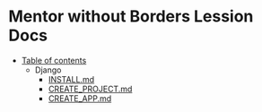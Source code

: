 # Mentor without Borders Lession Docs

- [Table of contents](#table-of-contents)
  - Django
    - [INSTALL.md](https://github.com/meet86/mwb/blob/main/django/INSTALL.md)
    - [CREATE_PROJECT.md](https://github.com/meet86/mwb/blob/main/django/CREATE_PROJECT.md)
    - [CREATE_APP.md](https://github.com/meet86/mwb/blob/main/django/CREATE_APP.md)